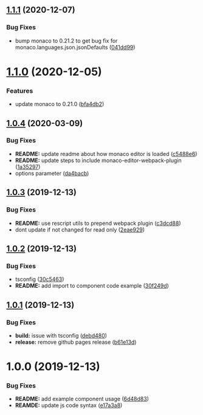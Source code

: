 ## [1.1.1](https://github.com/etclabscore/react-monaco-editor/compare/1.1.0...1.1.1) (2020-12-07)


### Bug Fixes

* bump monaco to 0.21.2 to get bug fix for monaco.languages.json.jsonDefaults ([041dd99](https://github.com/etclabscore/react-monaco-editor/commit/041dd995fb6ee6788a9b3e39166d558af79f2ddc))

# [1.1.0](https://github.com/etclabscore/react-monaco-editor/compare/1.0.4...1.1.0) (2020-12-05)


### Features

* update monaco to 0.21.0 ([bfa4db2](https://github.com/etclabscore/react-monaco-editor/commit/bfa4db260997c407d9b1ec79653622c461b90130))

## [1.0.4](https://github.com/etclabscore/react-monaco-editor/compare/1.0.3...1.0.4) (2020-03-09)


### Bug Fixes

* **README:** update readme about how monaco editor is loaded ([c5488e6](https://github.com/etclabscore/react-monaco-editor/commit/c5488e65b6060bb771358542c81ac800245b6270))
* **README:** update steps to include monaco-editor-webpack-plugin ([1a35297](https://github.com/etclabscore/react-monaco-editor/commit/1a3529795f5c717906ff3e04ed361ee8b638801f))
* options parameter ([da4bacb](https://github.com/etclabscore/react-monaco-editor/commit/da4bacb8abd765cf68fb1fc71837d3ab7a87c4c9))

## [1.0.3](https://github.com/etclabscore/react-monaco-editor/compare/1.0.2...1.0.3) (2019-12-13)


### Bug Fixes

* **README:** use rescript utils to prepend webpack plugin ([c3dcd88](https://github.com/etclabscore/react-monaco-editor/commit/c3dcd8827c88f50848f8bfee1e6d4cd623d651bf))
* dont update if not changed for read only ([2eae929](https://github.com/etclabscore/react-monaco-editor/commit/2eae929e98a57a4f4630b5b213a9e24b961c7b55))

## [1.0.2](https://github.com/etclabscore/react-monaco-editor/compare/1.0.1...1.0.2) (2019-12-13)


### Bug Fixes

* tsconfig ([30c5463](https://github.com/etclabscore/react-monaco-editor/commit/30c54637338ef91b368cab54084ffcdbceda778c))
* **README:** add import to component code example ([30f249d](https://github.com/etclabscore/react-monaco-editor/commit/30f249d6b105a041d8c1f17a06296af367b017e4))

## [1.0.1](https://github.com/etclabscore/react-monaco-editor/compare/1.0.0...1.0.1) (2019-12-13)


### Bug Fixes

* **build:** issue with tsconfig ([debd480](https://github.com/etclabscore/react-monaco-editor/commit/debd4807d61c4b0d06088285e62587a4e8fd9cb3))
* **release:** remove github pages release ([b61e13d](https://github.com/etclabscore/react-monaco-editor/commit/b61e13d59b781bb74b0f818b0d3c83aa7ae79e77))

# 1.0.0 (2019-12-13)


### Bug Fixes

* **README:** add example component usage ([6d48d83](https://github.com/etclabscore/react-monaco-editor/commit/6d48d83bf754b8158bb51e55176cb7007c918b66))
* **REAMDE:** update js code syntax ([e17a3a8](https://github.com/etclabscore/react-monaco-editor/commit/e17a3a8779579ad13f8aed5916808089a9d137b0))
